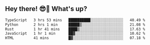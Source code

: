 ## Hey there! 😎👋 What's up?

<!--START_SECTION:waka-->

```txt
TypeScript   3 hrs 53 mins   ██████████░░░░░░░░░░░░░░░   40.49 %
Python       2 hrs 1 min     █████▒░░░░░░░░░░░░░░░░░░░   21.08 %
Rust         1 hr 41 mins    ████▒░░░░░░░░░░░░░░░░░░░░   17.63 %
JavaScript   1 hr 1 min      ██▓░░░░░░░░░░░░░░░░░░░░░░   10.62 %
HTML         41 mins         █▓░░░░░░░░░░░░░░░░░░░░░░░   07.18 %
```

<!--END_SECTION:waka-->
